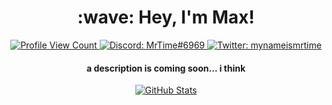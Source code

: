 <h1 align="center">:wave: Hey, I'm Max!</h1>

<p align="center">
  <a href="https://github.com/mynameismax">
    <img src="https://api.ghprofile.me/view?username=mynameismax&style=flat-square&label=Profile%20Views&logo=github" alt="Profile View Count"/>
  </a>
  <a href="https://discord.com/users/234464614996246529">
    <img src="https://img.shields.io/badge/Discord-MrTime%236969-%237289da?logo=discord&style=flat-square" alt="Discord: MrTime#6969"/>
  </a>
  <a href="https://twitter.com/mynameismrtime">
    <img src="https://img.shields.io/badge/Twitter-mynameismrtime-%231DA1F2?logo=twitter&style=flat-square" alt="Twitter: mynameismrtime"/>
  </a>
</p>

<h4 align="center">a description is coming soon... i think</h4>

<p align="center">
  <a href="https://github.com/mynameismax">
    <img src="https://github-readme-stats.vercel.app/api?username=mynameismax&count_private=true&show_icons=true&hide=stars&theme=react&hide_border=true&custom_title=Max%27s%20GitHub%20Stats" alt="GitHub Stats"/>
  </a>
</p>
